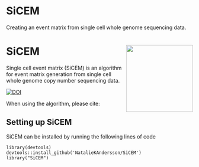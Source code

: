 # SiCEM
Creating an event matrix from single cell whole genome sequencing data.

# SiCEM <img src="https://github.com/NatalieKAndersson/SiCEM/SiCEM.JPG" align = "right" width="180"/>
Single cell event matrix (SiCEM) is an algorithm for event matrix generation from single cell whole genome copy number sequencing data.

<a href="https://zenodo.org/badge/latestdoi/297145258"><img src="https://zenodo.org/badge/297145258.svg" alt="DOI"></a>

When using the algorithm, please cite: 

## Setting up SiCEM

SiCEM can be installed by running the following lines of code

```
library(devtools)
devtools::install_github('NatalieKAndersson/SiCEM')
library("SiCEM")
```
